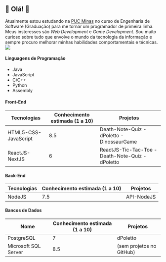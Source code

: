 ## :star2: Olá! :star2:

Atualmente estou estudando na [PUC Minas](https://www.pucminas.br/main/Paginas/default.aspx) no curso de Engenharia de Software (Graduação) para me tornar um programador de primeira linha. Meus insteresses são _Web Development_ e _Game Development_. Sou muito curioso sobre tudo que envolve o mundo da tecnologia da informação e sempre procuro melhorar minhas habilidades comportamentais e técnicas.
![](https://media.giphy.com/media/RbDKaczqWovIugyJmW/giphy.gif)

#### Linguagens de Programação
- Java
- JavaScript
- C/C++
- Python
- Assembly

#### Front-End
Tecnologias | Conhecimento estimada (1 a 10) | Projetos 
--|--|--
HTML5-CSS-JavaScript | 8.5 | Death-Note-Quiz - dPoletto - DinossaurGame
ReactJS-NextJS | 6 | ReactJS-Tic-Tac-Toe - Death-Note-Quiz - dPoletto

#### Back-End
Tecnologias | Conhecimento estimada (1 a 10) | Projetos
--|--|--
NodeJS | 7.5 | API-NodeJS

#### Bancos de Dados
Nome | Conhecimento estimada (1 a 10) | Projetos
--|--|--
PostgreSQL | 7 | dPoletto 
Microsoft SQL Server | 8.5 | (sem projetos no GitHub)

